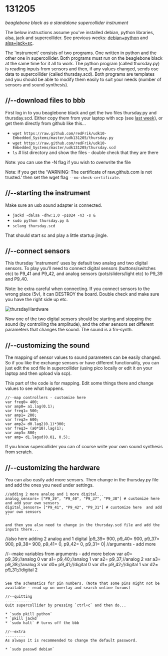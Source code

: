 131205
======

_beaglebone black as a standalone supercollider instrument_

The below instructions assume you've installed debian, python libraries, alsa, jack and supercollider. See previous weeks: [debian+python](https://github.com/redFrik/udk10-Embedded_Systems/tree/master/udk131114#--preparation-first-time-only) and [alsa+jack+sc](https://github.com/redFrik/udk10-Embedded_Systems/tree/master/udk131121#--install-alsa--test-sound).

The 'instrument' consists of two programs. One written in python and the other one in supercollider. Both programs must run on the beaglebone black at the same time for it all to work. The python program (called thursday.py) is reading inputs from sensors and then, if any values changed, sends osc data to supercollider (called thursday.scd). Both programs are templates and you should be able to modify them easily to suit your needs (number of sensors and sound synthesis).

//--download files to bbb
-------------------------
First log in to you beaglebone black and get the two files thursday.py and thursday.scd.
Either copy them from your laptop with scp (see [last week](https://github.com/redFrik/udk10-Embedded_Systems/tree/master/udk131128#--copy-files-from-laptop-to-bbb)), or get them directly from github like this...

* `wget https://raw.github.com/redFrik/udk10-Embedded_Systems/master/udk131205/thursday.py`
* `wget https://raw.github.com/redFrik/udk10-Embedded_Systems/master/udk131205/thursday.scd`
* `ls` # list directory and show the files - double check that they are there

Note: you can use the -N flag if you wish to overwrite the file

Note: if you get the 'WARNING: The certificate of raw.github.com is not trusted.' then set the wget flag `--no-check-certificate`.

//--starting the instrument
---------------------------
Make sure an usb sound adapter is connected.

* `jackd -dalsa -dhw:1,0 -p1024 -n3 -s &`
* `sudo python thursday.py &`
* `sclang thursday.scd`

That should start sc and play a little startup jingle.

//--connect sensors
-------------------
This thursday 'instrument' uses by default two analog and two digital sensors. To play you'll need to connect digital sensors (buttons/switches etc) to P9_41 and P9_42, and analog sensors (pots/sliders/light etc) to P9_39 and P9_40.

Note: be extra careful when connecting. If you connect sensors to the wrong place (5v), it can DESTROY the board. Double check and make sure you have the right side up etc.

![thursdayHardware](https://raw.github.com/redFrik/udk10-Embedded_Systems/master/udk131205/thursdayHardware.gif)

Now one of the two digital sensors should be starting and stopping the sound (by controlling the amplitude), and the other sensors set different parameters that changes the sound. The sound is a fm-synth.

//--customizing the sound
-------------------------
The mapping of sensor values to sound parameters can be easily changed. So if you like the exchange sensors or have different functionality, you can just edit the scd file in supercollider (using pico locally or edit it on your laptop and then upload via scp).

This part of the code is for mapping. Edit some things there and change values to see what happens.
```
//--map controllers - customize here
var freq0= 400;
var amp0= a1.lag(0.1);
var freq1= 500;
var amp1= 200;
var freq2= 600;
var amp2= d0.lag2(0.1)*300;
var freq3= (a0*10).lag(1);
var amp3= 800;
var amp= d1.lagud(0.01, 0.5);
```

If you know supercollider you can of course write your own sound synthesis from scratch.

//--customizing the hardware
----------------------------
You can also easily add more sensors. Then change in the thursday.py file and add the ones you need under settings.

```
//adding 2 more analog and 1 more digital...
analog_sensors= ["P9_39", "P9_40", "P9_37", "P9_38"] # customize here and add your own sensors
digital_sensors= ["P9_41", "P9_42", "P9_31"] # customize here  and add your own sensors
``

and then you also need to change in the thursday.scd file and add the inputs there...

```
//also here adding 2 analog and 1 digital
|p9_39= 900, p9_40= 900, p9_37= 900, p9_38= 900, p9_41= 0, p9_42= 0, p9_31= 0| //arguments - add more

//--make variables from arguments - add more below
var a0= p9_39;//analog 0
var a1= p9_40;//analog 1
var a2= p9_37;//analog 2
var a3= p9_38;//analog 3
var d0= p9_41;//digital 0
var d1= p9_42;//digital 1
var d2= p9_31;//digital 2
```

See the schematics for pin numbers. (Note that some pins might not be available - read up on overlay and search online forums)

//--quitting
------------
Quit supercollider by pressing `ctrl+c` and then do...

* `sudo pkill python`
* `pkill jackd`
* `sudo halt` # turns off the bbb

//--extra
---------
As always it is recommended to change the default password.

* `sudo passwd debian`

